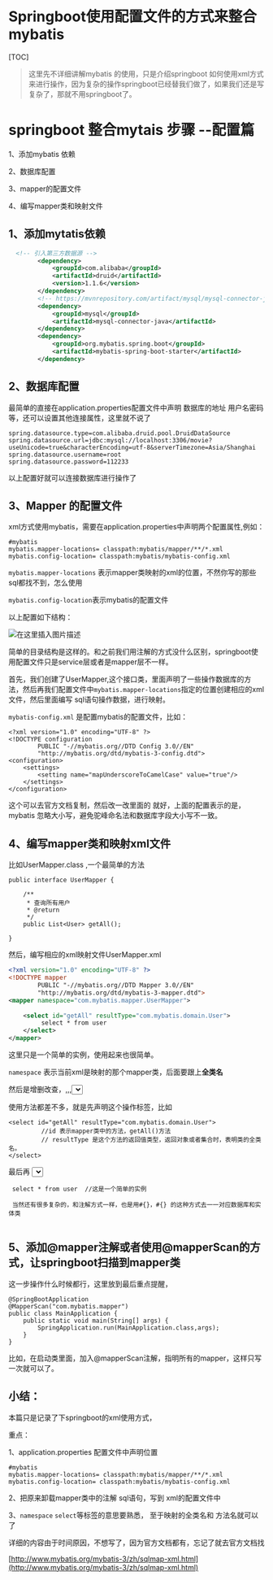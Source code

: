 # Springboot使用配置文件的方式来整合mybatis
[TOC]

> 这里先不详细讲解mybatis 的使用，只是介绍springboot 如何使用xml方式来进行操作，因为复杂的操作springboot已经替我们做了，如果我们还是写复杂了，那就不用springboot了。

# springboot 整合mytais 步骤 --配置篇

1、添加mybatis 依赖

2、数据库配置

3、mapper的配置文件

4、编写mapper类和映射文件

## 1、添加mytatis依赖

```xml
  <!-- 引入第三方数据源 -->
        <dependency>
            <groupId>com.alibaba</groupId>
            <artifactId>druid</artifactId>
            <version>1.1.6</version>
        </dependency>
        <!-- https://mvnrepository.com/artifact/mysql/mysql-connector-java -->
        <dependency>
            <groupId>mysql</groupId>
            <artifactId>mysql-connector-java</artifactId>
        </dependency>
        <dependency>
            <groupId>org.mybatis.spring.boot</groupId>
            <artifactId>mybatis-spring-boot-starter</artifactId>
        </dependency>
```

## 2、数据库配置

最简单的直接在application.properties配置文件中声明 数据库的地址 用户名密码等，还可以设置其他连接属性，这里就不说了

```
spring.datasource.type=com.alibaba.druid.pool.DruidDataSource
spring.datasource.url=jdbc:mysql://localhost:3306/movie?useUnicode=true&characterEncoding=utf-8&serverTimezone=Asia/Shanghai
spring.datasource.username=root
spring.datasource.password=112233
```

以上配置好就可以连接数据库进行操作了

## 3、Mapper 的配置文件

xml方式使用mybatis，需要在application.properties中声明两个配置属性,例如：

```
#mybatis
mybatis.mapper-locations= classpath:mybatis/mapper/**/*.xml
mybatis.config-location= classpath:mybatis/mybatis-config.xml
```

`mybatis.mapper-locations` 表示mapper类映射的xml的位置，不然你写的那些sql都找不到，怎么使用

`mybatis.config-location`表示mybatis的配置文件

以上配置如下结构：

![在这里插入图片描述](https://img-blog.csdnimg.cn/2019040211305694.png?x-oss-process=image/watermark,type_ZmFuZ3poZW5naGVpdGk,shadow_10,text_aHR0cHM6Ly9ibG9nLmNzZG4ubmV0L3UwMTExMzgxOTA=,size_16,color_FFFFFF,t_70)

简单的目录结构是这样的。和之前我们用注解的方式没什么区别，springboot使用配置文件只是service层或者是mapper层不一样。

首先，我们创建了UserMapper,这个接口类，里面声明了一些操作数据库的方法，然后再我们配置文件中`mybatis.mapper-locations`指定的位置创建相应的xml文件，然后里面编写 sql语句操作数据，进行映射。

`mybatis-config.xml` 是配置mybatis的配置文件，比如：

```
<?xml version="1.0" encoding="UTF-8" ?>
<!DOCTYPE configuration
		PUBLIC "-//mybatis.org//DTD Config 3.0//EN"
		"http://mybatis.org/dtd/mybatis-3-config.dtd">
<configuration>
	<settings>
		<setting name="mapUnderscoreToCamelCase" value="true"/>
	</settings>
</configuration>
```

这个可以去官方文档复制，然后改一改里面的<settings> 就好，上面的配置表示的是，mybatis 忽略大小写，避免驼峰命名法和数据库字段大小写不一致。

## 4、编写mapper类和映射xml文件

比如UserMapper.class ,一个最简单的方法

```
public interface UserMapper {

    /**
     * 查询所有用户
     * @return
     */
    public List<User> getAll();

}
```

然后，编写相应的xml映射文件UserMapper.xml

```xml
<?xml version="1.0" encoding="UTF-8" ?>
<!DOCTYPE mapper
        PUBLIC "-//mybatis.org//DTD Mapper 3.0//EN"
        "http://mybatis.org/dtd/mybatis-3-mapper.dtd">
<mapper namespace="com.mybatis.mapper.UserMapper">
    
    <select id="getAll" resultType="com.mybatis.domain.User">
   		 select * from user
    </select>
</mapper>
```

这里只是一个简单的实例，使用起来也很简单。

`namespace` 表示当前xml是映射的那个mapper类，后面要跟上**全类名**

然后是增删改查，<insert>,<delete>,<update>,<select>

使用方法都差不多，就是先声明这个操作标签，比如 

```
<select id="getAll" resultType="com.mybatis.domain.User">
   		 //id 表示mapper类中的方法，getAll()方法
   		 // resultType 是这个方法的返回值类型，返回对象或者集合时，表明类的全类名。
</select>
```

最后再 <select> 标签中编写sql语句，

```
 select * from user  //这是一个简单的实例 
 
 当然还有很多复杂的，和注解方式一样，也是用#{}，#{} 的这种方式去一一对应数据库和实体类
 
```

## 5、添加@mapper注解或者使用@mapperScan的方式，让springboot扫描到mapper类

这一步操作什么时候都行，这里放到最后重点提醒，

```
@SpringBootApplication
@MapperScan("com.mybatis.mapper")
public class MainApplication {
    public static void main(String[] args) {
        SpringApplication.run(MainApplication.class,args);
    }
}
```

比如，在启动类里面，加入@mapperScan注解，指明所有的mapper，这样只写一次就可以了。

## 小结：

本篇只是记录了下springboot的xml使用方式，

重点：

1、application.properties 配置文件中声明位置

```
#mybatis
mybatis.mapper-locations= classpath:mybatis/mapper/**/*.xml
mybatis.config-location= classpath:mybatis/mybatis-config.xml
```

2、把原来卸载mapper类中的注解 sql语句，写到 xml的配置文件中

3、`namespace`  `select`等标签的意思要熟悉，    至于映射的全类名和 方法名就可以了

详细的内容由于时间原因，不想写了，因为官方文档都有，忘记了就去官方文档找

[http://www.mybatis.org/mybatis-3/zh/sqlmap-xml.html](http://www.mybatis.org/mybatis-3/zh/sqlmap-xml.html)